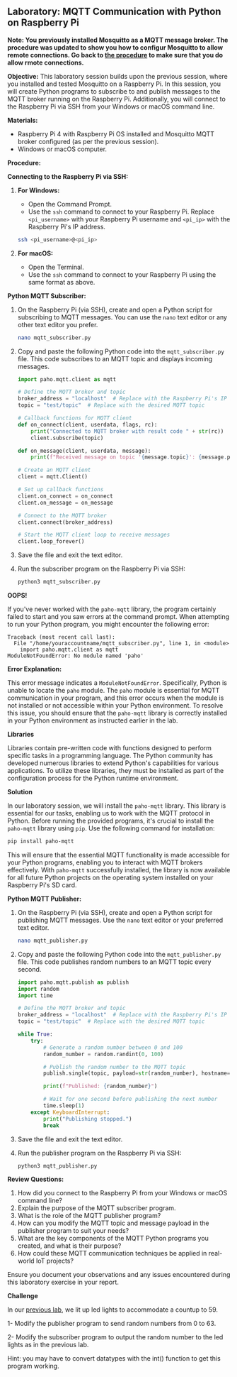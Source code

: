 ## Laboratory: MQTT Communication with Python on Raspberry Pi

**Note: You previously installed Mosquitto as a MQTT message broker. The procedure was updated to show you how to configur Mosquitto to allow remote connections. Go back to [the procedure](LAB_MQTT_and_Mosquitto.md) to make sure that you do allow rmote connections.**

**Objective:**
This laboratory session builds upon the previous session, where you installed and tested Mosquitto on a Raspberry Pi. In this session, you will create Python programs to subscribe to and publish messages to the MQTT broker running on the Raspberry Pi. Additionally, you will connect to the Raspberry Pi via SSH from your Windows or macOS command line.

**Materials:**
- Raspberry Pi 4 with Raspberry Pi OS installed and Mosquitto MQTT broker configured (as per the previous session).
- Windows or macOS computer.

**Procedure:**

**Connecting to the Raspberry Pi via SSH:**
1. **For Windows:**
    - Open the Command Prompt.
    - Use the `ssh` command to connect to your Raspberry Pi. Replace `<pi_username>` with your Raspberry Pi username and `<pi_ip>` with the Raspberry Pi's IP address.
    ```bash
    ssh <pi_username>@<pi_ip>
    ```
    
2. **For macOS:**
    - Open the Terminal.
    - Use the `ssh` command to connect to your Raspberry Pi using the same format as above.

**Python MQTT Subscriber:**
1. On the Raspberry Pi (via SSH), create and open a Python script for subscribing to MQTT messages. You can use the `nano` text editor or any other text editor you prefer.
   ```bash
   nano mqtt_subscriber.py
   ```

2. Copy and paste the following Python code into the `mqtt_subscriber.py` file. This code subscribes to an MQTT topic and displays incoming messages.
   ```python
   import paho.mqtt.client as mqtt

   # Define the MQTT broker and topic
   broker_address = "localhost"  # Replace with the Raspberry Pi's IP if not running locally
   topic = "test/topic"  # Replace with the desired MQTT topic

   # Callback functions for MQTT client
   def on_connect(client, userdata, flags, rc):
       print("Connected to MQTT broker with result code " + str(rc))
       client.subscribe(topic)

   def on_message(client, userdata, message):
       print(f"Received message on topic '{message.topic}': {message.payload.decode()}")

   # Create an MQTT client
   client = mqtt.Client()

   # Set up callback functions
   client.on_connect = on_connect
   client.on_message = on_message

   # Connect to the MQTT broker
   client.connect(broker_address)

   # Start the MQTT client loop to receive messages
   client.loop_forever()
   ```

3. Save the file and exit the text editor.

4. Run the subscriber program on the Raspberry Pi via SSH:
   ```bash
   python3 mqtt_subscriber.py
   ```
   
**OOPS!**

If you've never worked with the `paho-mqtt` library, the program certainly failed to start and you saw errors at the command prompt.
When attempting to run your Python program, you might encounter the following error:

```
Traceback (most recent call last):
  File "/home/youraccountname/mqtt_subscriber.py", line 1, in <module>
    import paho.mqtt.client as mqtt
ModuleNotFoundError: No module named 'paho'
```

**Error Explanation:**

This error message indicates a `ModuleNotFoundError`. Specifically, Python is unable to locate the `paho` module. The `paho` module is essential for MQTT communication in your program, and this error occurs when the module is not installed or not accessible within your Python environment. To resolve this issue, you should ensure that the `paho-mqtt` library is correctly installed in your Python environment as instructed earlier in the lab.

**Libraries**

Libraries contain pre-written code with functions designed to perform specific tasks in a programming language.
The Python community has developed numerous libraries to extend Python's capabilities for various applications.
To utilize these libraries, they must be installed as part of the configuration process for the Python runtime environment.

**Solution**

In our laboratory session, we will install the `paho-mqtt` library.
This library is essential for our tasks, enabling us to work with the MQTT protocol in Python.
Before running the provided programs, it's crucial to install the `paho-mqtt` library using `pip`.
Use the following command for installation:

```bash
pip install paho-mqtt
```
This will ensure that the essential MQTT functionality is made accessible for your Python programs, enabling you to interact with MQTT brokers effectively.
With `paho-mqtt` successfully installed, the library is now available for all future Python projects on the operating system installed on your Raspberry Pi's SD card.

**Python MQTT Publisher:**
1. On the Raspberry Pi (via SSH), create and open a Python script for publishing MQTT messages. Use the `nano` text editor or your preferred text editor.
   ```bash
   nano mqtt_publisher.py
   ```

2. Copy and paste the following Python code into the `mqtt_publisher.py` file. This code publishes random numbers to an MQTT topic every second.
   ```python
   import paho.mqtt.publish as publish
   import random
   import time

   # Define the MQTT broker and topic
   broker_address = "localhost"  # Replace with the Raspberry Pi's IP if not running locally
   topic = "test/topic"  # Replace with the desired MQTT topic

   while True:
       try:
           # Generate a random number between 0 and 100
           random_number = random.randint(0, 100)

           # Publish the random number to the MQTT topic
           publish.single(topic, payload=str(random_number), hostname=broker_address)

           print(f"Published: {random_number}")

           # Wait for one second before publishing the next number
           time.sleep(1)
       except KeyboardInterrupt:
           print("Publishing stopped.")
           break
   ```

3. Save the file and exit the text editor.

4. Run the publisher program on the Raspberry Pi via SSH:
   ```bash
   python3 mqtt_publisher.py
   ```

**Review Questions:**
1. How did you connect to the Raspberry Pi from your Windows or macOS command line?
2. Explain the purpose of the MQTT subscriber program.
3. What is the role of the MQTT publisher program?
4. How can you modify the MQTT topic and message payload in the publisher program to suit your needs?
5. What are the key components of the MQTT Python programs you created, and what is their purpose?
6. How could these MQTT communication techniques be applied in real-world IoT projects?

Ensure you document your observations and any issues encountered during this laboratory exercise in your report.

**Challenge**

In our [previous lab](Controlling_LEDs_w_RPi_and_Python.md), we lit up led lights to accommodate a countup to 59.

1- Modify the publisher program to send random numbers from 0 to 63.

2- Modify the subscriber program to output the random number to the led lights as in the previous lab.

Hint: you may have to convert datatypes with the int() function to get this program working.
